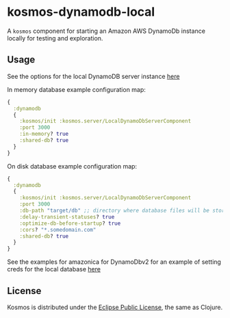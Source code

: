 # kosmos-dynamodb-local

A `kosmos` component for starting an Amazon AWS DynamoDb instance locally for testing and exploration.

## Usage

See the options for the local DynamoDB server instance [here](http://docs.aws.amazon.com/amazondynamodb/latest/developerguide/DynamoDBLocal.html)

In memory database example configuration map:

```clojure
{
  :dynamodb
  {
    :kosmos/init :kosmos.server/LocalDynamoDbServerComponent
    :port 3000
    :in-memory? true
    :shared-db? true
  }
}
```

On disk database example configuration map:

```clojure
{
  :dynamodb
  {
    :kosmos/init :kosmos.server/LocalDynamoDbServerComponent
    :port 3000
    :db-path "target/db" ;; directory where database files will be stored
    :delay-transient-statuses? true
    :optimize-db-before-startup? true
    :cors? "*.somedomain.com"
    :shared-db? true
  }
}
```

See the examples for amazonica for DynamoDbv2 for an example of setting creds for the local database [here](https://github.com/mcohen01/amazonica#dynamodbv2)

## License

Kosmos is distributed under the [Eclipse Public License](http://opensource.org/licenses/eclipse-1.0.php), the same as Clojure.
